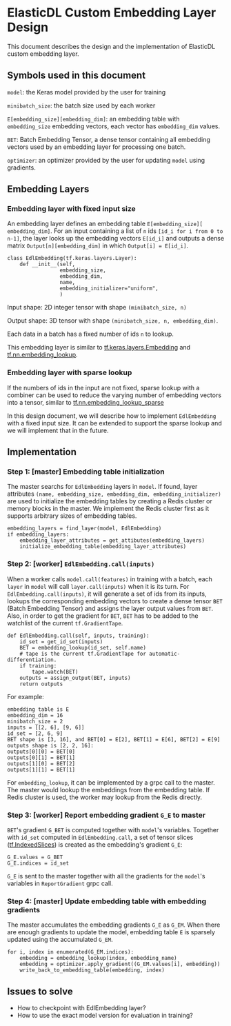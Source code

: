 # ElasticDL Custom Embedding Layer Design
This document describes the design and the implementation of ElasticDL custom embedding layer.

## Symbols used in this document

`model`: the Keras model provided by the user for training

`minibatch_size`: the batch size used by each worker

`E[embedding_size][embedding_dim]`: an embedding table with `embedding_size` embedding vectors, each vector has `embedding_dim` values.

`BET`: Batch Embedding Tensor, a dense tensor containing all embedding vectors used by an embedding layer for processing one batch.

`optimizer`: an optimizer provided by the user for updating `model` using gradients.

## Embedding Layers

### Embedding layer with fixed input size
An embedding layer defines an embedding table `E[embedding_size][ embedding_dim]`. For an input containing a list of `n` ids `[id_i for i from 0 to n-1]`, the layer looks up the embedding vectors `E[id_i]`  and outputs a dense matrix `Output[n][embedding_dim]` in which `Output[i] = E[id_i]`.


```
class EdlEmbedding(tf.keras.layers.Layer):
    def __init__(self,
                 embedding_size,
                 embedding_dim,
                 name,
                 embedding_initializer="uniform",
                 )
```

Input shape:
2D integer tensor with shape `(minibatch_size, n)`

Output shape:
3D tensor with shape `(minibatch_size, n, embedding_dim)`.

Each data in a batch has a fixed number of ids `n` to lookup.

This embedding layer is similar to [tf.keras.layers.Embedding](https://www.tensorflow.org/versions/r2.0/api_docs/python/tf/keras/layers/Embedding?hl=en) and [tf.nn.embedding_lookup](https://www.tensorflow.org/versions/r2.0/api_docs/python/tf/nn/embedding_lookup).


### Embedding layer with sparse lookup
If the numbers of ids in the input are not fixed, sparse lookup with a combiner can be used to reduce the varying number of embedding vectors into a tensor, similar to [tf.nn.embedding\_lookup\_sparse](https://www.tensorflow.org/versions/r2.0/api_docs/python/tf/nn/embedding_lookup_sparse)

In this design document, we will describe how to implement `EdlEmbedding` with a fixed input size. It can be extended to support the sparse lookup and we will implement that in the future.


## Implementation

### Step 1: [master] Embedding table initialization

The master searchs for `EdlEmbedding` layers in `model`. If found, layer attributes `(name, embedding_size, embedding_dim, embedding_initializer)` are used to initialize the embedding tables by creating a Redis cluster or memory blocks in the master. We implement the Redis cluster first as it supports arbitrary sizes of embedding tables.

```
embedding_layers = find_layer(model, EdlEmbedding)
if embedding_layers:
    embedding_layer_attributes = get_attibutes(embedding_layers)
    initialize_embedding_table(embedding_layer_attributes)
```



### Step 2: [worker] `EdlEmbedding.call(inputs)`

When a worker calls `model.call(features)` in training with a batch, each `layer` in `model` will call `layer.call(inputs)` when it is its turn. 
For `EdlEmbedding.call(inputs)`, it will generate a set of ids from its inputs, lookups the corresponding embedding vectors to create a dense tensor `BET` (Batch Embedding Tensor)  and assigns the layer output values from `BET`. Also, in order to get the gradient for `BET`, `BET` has to be added to the watchlist of the current `tf.GradientTape`.

```
def EdlEmbedding.call(self, inputs, training):
    id_set = get_id_set(inputs)
    BET = embedding_lookup(id_set, self.name)
    # tape is the current tf.GradientTape for automatic-differentiation.
    if training:
        tape.watch(BET)
    outputs = assign_output(BET, inputs)
    return outputs
```

For example:

```
embedding table is E
embedding_dim = 16
minibatch_size = 2
inputs = [[2, 6], [9, 6]]
id_set = [2, 6, 9]
BET shape is [3, 16], and BET[0] = E[2], BET[1] = E[6], BET[2] = E[9]
outputs shape is [2, 2, 16]:
outputs[0][0] = BET[0]
outputs[0][1] = BET[1]
outputs[1][0] = BET[2]
outputs[1][1] = BET[1]
```

For `embedding_lookup`, it can be implemented by a grpc call to the master. The master would lookup the embeddings from the embedding table. If Redis cluster is used, the worker may lookup from the Redis directly.

### Step 3: [worker] Report embedding gradient `G_E` to master

`BET`'s gradient `G_BET` is computed together with `model`'s variables. Together with `id_set` computed in `EdlEmbedding.call`, a set of tensor slices ([tf.IndexedSlices](https://www.tensorflow.org/versions/r2.0/api_docs/python/tf/IndexedSlices)) is created as the embedding's gradient `G_E`:

```
G_E.values = G_BET
G_E.indices = id_set
```
`G_E` is sent to the master together with all the gradients for the `model`'s variables in `ReportGradient` grpc call.

### Step 4: [master] Update embedding table with embedding gradients

The master accumulates the embedding gradients `G_E` as `G_EM`. When there are enough gradients to update the model, embedding table `E` is sparsely updated using the accumulated `G_EM`.

```
for i, index in enumerated(G_EM.indices):
    embedding = embedding_lookup(index, embedding_name)
    embedding = optimizer.apply_gradient((G_EM.values[i], embedding))
    write_back_to_embedding_table(embedding, index)
```

## Issues to solve
* How to checkpoint with EdlEmbedding layer?
* How to use the exact model version for evaluation in training?




